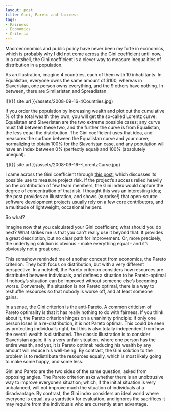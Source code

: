 ```yaml
---
layout: post
title: Gini, Pareto and fairness
tags:
- Fairness
- Economics
- Criteria
---
```


Macroeconomics and public policy have never been my forte in economics, which is probably why I did not come across the Gini coefficient until now. In a nutshell, the Gini coefficient is a clever way to measure inequalities of distribution in a population.

As an illustration, imagine 4 countries, each of them with 10 inhabitants. In Equalistan, everyone owns the same amount of $100, whereas in Slaveristan, one person owns everything, and the 9 others have nothing. In between, there are Similaristan and Spreadistan.

![]({{ site.url }}/assets/2008-09-16-4Countries.jpg)

If you order the population by increasing wealth and plot out the cumulative % of the total wealth they own, you will get the so-called Lorentz curve. Equalistan and Slaveristan are the two extreme possible cases; any curve must fall between these two, and the further the curve is from Equalistan, the less equal the distribution. The Gini coefficient uses that idea, and measures the surface between the Equalistan curve and your curve; normalizing to obtain 100% for the Slaveristan case, and any population will have an index between 0% (perfectly equal) and 100% (absolutely unequal).

<!--more-->
 
![]({{ site.url }}/assets/2008-09-16--LorentzCurve.jpg)

I came across the Gini coefficient through [this post](http://www.theresearchkitchen.com/blog/archives/219), which discusses its possible use to measure project risk. If the project&rsquo;s success relied heavily on the contribution of few team members, the Gini index would capture the degree of concentration of that risk. I thought this was an interesting idea; the post provides an illustration, and shows (surprise!) that open-source software development projects usually rely on a few core contributors, and a multitude of lightweight, occasional helpers.

So what? 

Imagine now that you calculated your Gini coefficient; what should you do next? What strikes me is that you can&rsquo;t really use it beyond that. It provides a great description, but no clear path for improvement. Or, more precisely, the underlying solution is obvious - make everything equal  -  and it&rsquo;s obviously not a great one.

This somehow reminded me of another concept from economics, the Pareto criterion. They both focus on distribution, but with a very different perspective. In a nutshell, the Pareto criterion considers how resources are distributed between individuals, and defines a situation to be Pareto-optimal if nobody&rsquo;s situation can be improved without someone else&rsquo;s becoming worse. Conversely, if a situation is not Pareto optimal, there is a way to reshuffle resources so that nobody is worse off, and at least someone gains.

In a sense, the Gini criterion is the anti-Pareto. A common criticism of Pareto optimality is that it has really nothing to do with fairness. If you think about it, the Pareto criterion hinges on a unanimity principle: if only one person loses in a re-distribution, it is not Pareto optimal. This could be seen as protecting individual&rsquo;s right, but this is also totally independent from how the overall wealth is distributed. The classic illustration is to consider Slaveristan again; it is a very unfair situation, where one person has the entire wealth, and yet, it is Pareto optimal: reducing his wealth by any amount will reduce his well-being. By contrast, the Gini solution to the problem is to redistribute the resources equally, which is most likely going to make some happy, and some less.

Gini and Pareto are the two sides of the same question, asked from opposing angles. The Pareto criterion asks whether there is an unobtrusive way to improve everyone&rsquo;s situation; which, if the initial situation is very unbalanced, will not improve much the situation of individuals at a disadvantage. By contrast, the Gini index considers an ideal world where everyone is equal, as a yardstick for evaluation, and ignores the sacrifices it may require from the individuals who are currently at an advantage.
